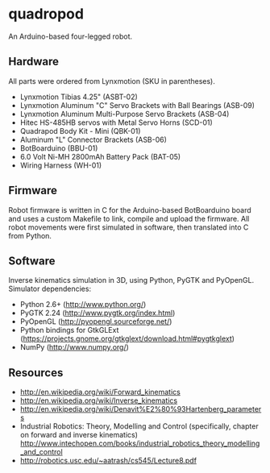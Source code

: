quadropod
=========

An Arduino-based four-legged robot.

Hardware
--------

All parts were ordered from Lynxmotion (SKU in parentheses).

* Lynxmotion Tibias 4.25" (ASBT-02)
* Lynxmotion Aluminum "C" Servo Brackets with Ball Bearings (ASB-09)
* Lynxmotion Aluminum Multi-Purpose Servo Brackets (ASB-04)
* Hitec HS-485HB servos with Metal Servo Horns (SCD-01)
* Quadrapod Body Kit - Mini (QBK-01)
* Aluminum "L" Connector Brackets (ASB-06)
* BotBoarduino (BBU-01)
* 6.0 Volt Ni-MH 2800mAh Battery Pack (BAT-05)
* Wiring Harness (WH-01)

Firmware
--------

Robot firmware is written in C for the Arduino-based BotBoarduino board and
uses a custom Makefile to link, compile and upload the firmware. All robot
movements were first simulated in software, then translated into C from Python.

Software
--------

Inverse kinematics simulation in 3D, using Python, PyGTK and PyOpenGL.
Simulator dependencies:

* Python 2.6+ (http://www.python.org/)
* PyGTK 2.24 (http://www.pygtk.org/index.html)
* PyOpenGL (http://pyopengl.sourceforge.net/)
* Python bindings for GtkGLExt (https://projects.gnome.org/gtkglext/download.html#pygtkglext)
* NumPy (http://www.numpy.org/)

Resources
---------
* http://en.wikipedia.org/wiki/Forward_kinematics
* http://en.wikipedia.org/wiki/Inverse_kinematics
* http://en.wikipedia.org/wiki/Denavit%E2%80%93Hartenberg_parameters
* Industrial Robotics: Theory, Modelling and Control (specifically, chapter on
  forward and inverse kinematics)
  http://www.intechopen.com/books/industrial_robotics_theory_modelling_and_control
* http://robotics.usc.edu/~aatrash/cs545/Lecture8.pdf

